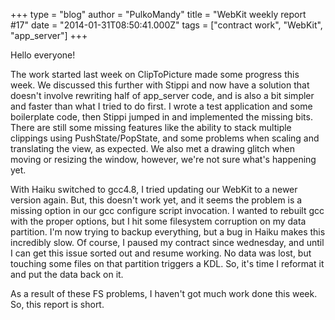 +++
type = "blog"
author = "PulkoMandy"
title = "WebKit weekly report #17"
date = "2014-01-31T08:50:41.000Z"
tags = ["contract work", "WebKit", "app_server"]
+++

Hello everyone!

The work started last week on ClipToPicture made some progress this week. We discussed this further with Stippi and now have a solution that doesn't involve rewriting half of app_server code, and is also a bit simpler and faster than what I tried to do first. I wrote a test application and some boilerplate code, then Stippi jumped in and implemented the missing bits. There are still some missing features like the ability to stack multiple clippings using PushState/PopState, and some problems when scaling and translating the view, as expected. We also met a drawing glitch when moving or resizing the window, however, we're not sure what's happening yet.

With Haiku switched to gcc4.8, I tried updating our WebKit to a newer version again. But, this doesn't work yet, and it seems the problem is a missing option in our gcc configure script invocation. I wanted to rebuilt gcc with the proper options, but I hit some filesystem corruption on my data partition. I'm now trying to backup everything, but a bug in Haiku makes this incredibly slow. Of course, I paused my contract since wednesday, and until I can get this issue sorted out and resume working. No data was lost, but touching some files on that partition triggers a KDL. So, it's time I reformat it and put the data back on it.

As a result of these FS problems, I haven't got much work done this week. So, this report is short.
